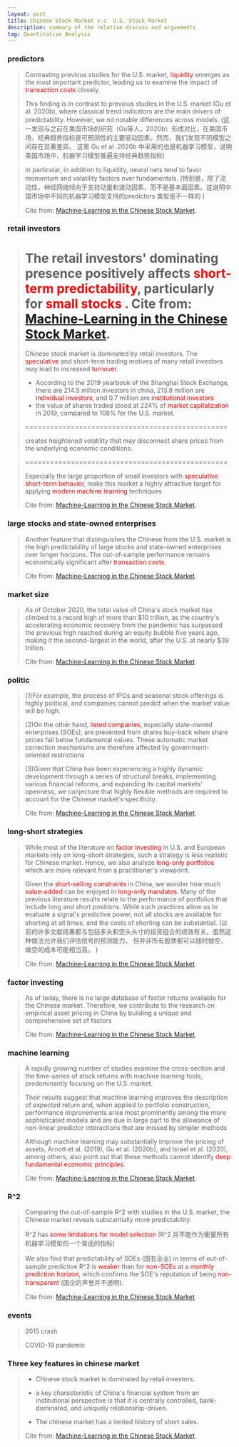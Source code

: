 ```yaml
---
layout: post 
title: Chinese Stock Market v.s. U.S. Stock Market 
description: summary of the relative discuss and arguements  
tag: Quantitative Analysis
---
```


### predictors 
>Contrasting previous studies for the U.S. market, <font color=red>liquidity</font> emerges as the
>most important predictor, leading us to examine the impact of <font color=red>transaction costs</font> closely.
>
>This finding is in contrast to previous studies in the U.S. market (Gu et al. 2020b), where classical trend indicators are the main drivers of predictability. However, we 
nd notable differences across models. (这一发现与之前在美国市场的研究（Gu等人，2020b）形成对比，在美国市场，经典趋势指标是可预测性的主要驱动因素。然而，我们发现不同模型之间存在显著差异。
>这里 Gu et al .2020b 中采用的也是机器学习模型，说明美国市场中，机器学习模型普遍支持经典趋势指标)
>
>In particular, in addition to liquidity, neural nets tend to favor momentum and volatility factors over fundamentals.
>(特别是，除了流动性，神经网络倾向于支持动量和波动因素，而不是基本面因素。这说明中国市场中不同的机器学习模型支持的predictors 
>类型是不一样的 )
>
>Cite from: [Machine-Learning in the Chinese Stock Market](https://doi.org/10.1016/j.jfineco.2021.08.017).

### retail investors
>The retail investors' dominating presence positively affects <font color=red>short-term predictability</font>, 
>particularly for <font color=red> small stocks </font>. 
>Cite from: [Machine-Learning in the Chinese Stock Market](https://doi.org/10.1016/j.jfineco.2021.08.017).
> ===========================
>
> Chinese stock market is dominated by retail investors. The <font color=red>speculative</font> 
> and short-term trading motives of many retail investors may lead to 
>increased <font color=red>turnover</font>. 
> * According to the 2019 yearbook of the Shanghai Stock Exchange, there are 214.5 million
    investors in china, 213.8 million are <font color=red>individual investors</font>, and 0.7 million are 
    <font color=red>institutional investors</font> 
> * the value of shares traded stood at 224% of <font color=red>market capitalization</font>
  in 2019, compared to 108% for the U.S. market.
>
>=================================================
>
> creates heightened volatility that may disconnect share prices from    
> the underlying economic conditions.
>
>=================================================
>
> Especially the large proportion of small investors with <font color=red>speculative short-term behavior</font>, 
> make this market a highly attractive target for applying <font color=red>modern machine learning</font> techniques
>
> Cite from: [Machine-Learning in the Chinese Stock Market](https://doi.org/10.1016/j.jfineco.2021.08.017).

### large stocks and state-owned enterprises
>Another feature that distinguishes the Chinese from the U.S. market is the high 
>predictability of large stocks and state-owned enterprises over longer horizons. 
>The out-of-sample performance remains economically significant 
>after <font color=red> transaction costs</font>.
>
>Cite from: [Machine-Learning in the Chinese Stock Market](https://doi.org/10.1016/j.jfineco.2021.08.017).


### market size
>As of October 2020, the total value of China's stock market has climbed to 
>a record high of more than $10 trillion, as the country's accelerating economic 
>recovery from the pandemic has surpassed the previous high reached during an 
>equity bubble five years ago, making it the second-largest in the 
>world, after the U.S. at nearly $39 trillion.
>
>Cite from: [Machine-Learning in the Chinese Stock Market](https://doi.org/10.1016/j.jfineco.2021.08.017).


### politic 
>(1)For example, the process of IPOs and seasonal stock offerings is highly political, 
>and companies cannot predict when the market value will be high.
>
>(2)On the other hand, <font color=red>listed companies</font>, especially state-owned enterprises (SOEs), 
>are prevented from shares buy-back when share prices fall below fundamental values.
These automatic market correction mechanisms are therefore affected by government-oriented restrictions
>
>(3)Given that China has been experiencing a highly dynamic development through a series of structural breaks, implementing various 
financial reforms, and expanding its capital markets' openness, we conjecture that highly 
fiexible methods are required to account for the Chinese market's specificity.
>
>Cite from: [Machine-Learning in the Chinese Stock Market](https://doi.org/10.1016/j.jfineco.2021.08.017).

### long-short strategies
> While most of the literature on <font color=red>factor investing</font> in
> U.S. and European markets rely on long-short strategies, such a strategy is 
> less realistic for Chinese market. Hence, we also analyze <font color=red> long-only portfolios</font>
> which are more relevant from a practitioner's viewpoint.
>
>Given the <font color=red>short-selling constraints</font> in China, we wonder how much <font color=red>value-added</font>
>can be enjoyed in <font color=red>long-only mandates</font>. 
>Many of the previous literature results relate to the performance 
>of portfolios that include long and short positions. While such practices allow us to 
>evaluate a signal's predictive power, not all stocks are available for shorting at all times, 
>and the costs of shorting can be substantial.
> (以前的许多文献结果都与包括多头和空头头寸的投资组合的绩效有关。虽然这种做法允许我们评估信号的预测能力，
>但并非所有股票都可以随时做空，做空的成本可能相当高。 )
>
> Cite from: [Machine-Learning in the Chinese Stock Market](https://doi.org/10.1016/j.jfineco.2021.08.017).

### factor investing
> As of today, there is no large database of factor returns available for the Chinese market.
> Therefore, we contribute to the research on empirical asset pricing in 
China by building a unique and comprehensive set of factors
>
>Cite from: [Machine-Learning in the Chinese Stock Market](https://doi.org/10.1016/j.jfineco.2021.08.017).

### machine learning
>A rapidly growing number of studies examine the cross-section and the 
>time-series of stock returns with machine learning tools, predominantly 
>focusing on the U.S. market.
>
>Their results suggest that machine learning improves the description of expected return and, 
>when applied to portfolio construction, performance improvements arise most prominently among 
>the more sophisticated models and are due in large part to the allowance of non-linear predictor 
>interactions that are missed by simpler methods
>
>Although machine learning may substantially improve the pricing of assets, Arnott et al. (2019), 
>Gu et al. (2020b), and Israel et al. (2020), among others, 
>also point out that these methods cannot identify <font color=red>deep fundamental economic principles</font>.
>
>Cite from: [Machine-Learning in the Chinese Stock Market](https://doi.org/10.1016/j.jfineco.2021.08.017).


### R^2
> Comparing the out-of-sample R^2 with studies in the U.S. market, the Chinese 
> market reveals substantially more predictability. 
>
> R^2 has <font color=red>some limitations for model selection</font>
> (R^2 并不能作为衡量所有机器学习模型的一个普适的指标)
> 
> We also find that predictability of SOEs (国有企业) in terms of out-of-sample predictive R^2 
> is <font color=red>weaker</font> than for <font color=red>non-SOEs</font> at 
>a <font color=red>monthly prediction horizon</font>, which confirms the SOE's reputation of 
>being <font color=red>non-transparent</font> (国企的声誉并不透明). 
>
>Cite from: [Machine-Learning in the Chinese Stock Market](https://doi.org/10.1016/j.jfineco.2021.08.017).

### events
> 2015 crash
>
> COVID-19 pandemic



### Three key features in chinese market
> * Chinese stock market is dominated by retail investors.
> 
> * a key characteristic of China's financial system from an institutional 
  perspective is that it is centrally controlled, bank-dominated, and uniquely 
  relationship-driven. 
>
> * The chinese market has a limited history of short sales.
>
>Cite from: [Machine-Learning in the Chinese Stock Market](https://doi.org/10.1016/j.jfineco.2021.08.017).

